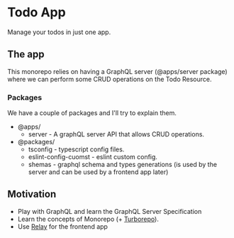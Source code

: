 # Todo App

Manage your todos in just one app.

## The app

This monorepo relies on having a GraphQL server (@apps/server package) where we can perform some CRUD operations on the Todo Resource.

### Packages

We have a couple of packages and I'll try to explain them.

- @apps/
  - server - A graphQL server API that allows CRUD operations.
- @packages/
  - tsconfig - typescript config files.
  - eslint-config-cuomst - eslint custom config.
  - shemas - graphql schema and types generations (is used by the server and can be used by a frontend app later)

## Motivation

- Play with GraphQL and learn the GraphQL Server Specification
- Learn the concepts of Monorepo (+ [Turborepo](https://turbo.build/repo/docs)).
- Use [Relay](https://relay.dev/docs/) for the frontend app
